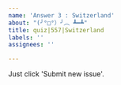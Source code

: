 ```yaml
---
name: 'Answer 3 : Switzerland'
about: "(╯°□°）╯︵ ┻━┻"
title: quiz|557|Switzerland
labels: ''
assignees: ''

---
```


Just click 'Submit new issue'.
